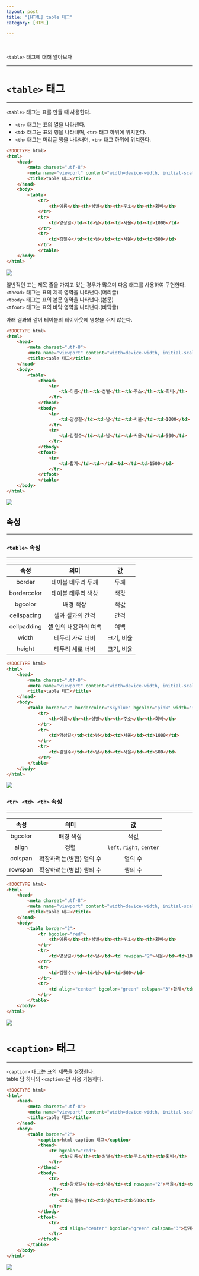 ```yaml
---
layout: post
title: "[HTML] table 태그"
category: [HTML]

---
```

<br>

`<table>` 태그에 대해 알아보자
<!-- more -->

<hr>

# `<table>` 태그
---
`<table>` 태그는 표를 만들 때 사용한다.  
- `<tr>` 태그는 표의 열을 나타낸다.  
- `<td>` 태그는 표의 행을 나타내며, `<tr>` 태그 하위에 위치한다.  
- `<th>` 태그는 머리글 행을 나타내며, `<tr>` 태그 하위에 위치한다.  
 
```html
<!DOCTYPE html>
<html>
    <head>
        <meta charset="utf-8">
        <meta name="viewport" content="width=device-width, initial-scale=1.0">
        <title>table 태그</title>
    </head>
    <body>
        <table>
            <tr>
                <th>이름</th><th>성별</th><th>주소</th><th>회비</th>
            </tr>
            <tr>
                <td>양상길</td><td>남</td><td>서울</td><td>1000</td>
            </tr>
            <tr>
                <td>김철수</td><td>남</td><td>서울</td><td>500</td>
            </tr>
            </table>
    </body>
</html>
```
<img src="https://sanggil1107.github.io//public/img/html/table1.PNG" >

일반적인 표는 제목 줄을 가지고 있는 경우가 많으며 다음 태그를 사용하여 구현한다.  
`<thead>` 태그는 표의 제목 영역을 나타낸다.(머리글)  
`<tbody>` 태그는 표의 본문 영역을 나타낸다.(본문)  
`<tfoot>` 태그는 표의 바닥 영역을 나타낸다.(바닥글)  

아래 결과와 같이 테이블의 레이아웃에 영향을 주지 않는다.  

```html
<!DOCTYPE html>
<html>
    <head>
        <meta charset="utf-8">
        <meta name="viewport" content="width=device-width, initial-scale=1.0">
        <title>table 태그</title>
    </head>
    <body>
        <table>
            <thead>
                <tr>
                    <th>이름</th><th>성별</th><th>주소</th><th>회비</th>
                </tr>
            </thead>
            <tbody>      
                <tr>
                    <td>양상길</td><td>남</td><td>서울</td><td>1000</td>
                </tr>
                <tr>
                    <td>김철수</td><td>남</td><td>서울</td><td>500</td>
                </tr>
            </tbody>
            <tfoot>
                <tr>
                    <td>합계</td><td></td><td></td><td>1500</td>
                </tr>
            </tfoot>
            </table>
    </body>
</html>
```
<img src="https://sanggil1107.github.io//public/img/html/table_theadbodyfoot.PNG" >

<br>

## 속성
---

### `<table>` 속성
---

|속성|의미|값|
|:---:|:---:|:---:|
|border|테이블 테두리 두께|두께|
|bordercolor|테이블 테두리 색상|색값|
|bgcolor|배경 색상|색값|
|cellspacing|셀과 셀과의 간격|간격
|cellpadding|셀 안의 내용과의 여백|여백
|width|테두리 가로 너비|크기, 비율|
|height|테두리 세로 너비|크기, 비율|

```html
<!DOCTYPE html>
<html>
    <head>
        <meta charset="utf-8">
        <meta name="viewport" content="width=device-width, initial-scale=1.0">
        <title>table 태그</title>
    </head>
    <body>
        <table border="2" bordercolor="skyblue" bgcolor="pink" width="300" height="200" cellspacing="10" cellpadding="10">
            <tr>
                <th>이름</th><th>성별</th><th>주소</th><th>회비</th>
            </tr>
            <tr>
                <td>양상길</td><td>남</td><td>서울</td><td>1000</td>
            </tr>
            <tr>
                <td>김철수</td><td>남</td><td>서울</td><td>500</td>
            </tr>
        </table>
    </body>
</html>
```
<img src="https://sanggil1107.github.io//public/img/html/table2.PNG" >
<br>

### `<tr> <td> <th>` 속성
---

|속성|의미|값|
|:---:|:---:|:---:|
|bgcolor|배경 색상|색값|
|align|정렬|`left`, `right`, `center`|
|colspan|확장하려는(병합) 열의 수|열의 수|
|rowspan|확장하려는(병합) 행의 수|행의 수|

```html
<!DOCTYPE html>
<html>
    <head>
        <meta charset="utf-8">
        <meta name="viewport" content="width=device-width, initial-scale=1.0">
        <title>table 태그</title>
    </head>
    <body>
        <table border="2">
            <tr bgcolor="red">
                <th>이름</th><th>성별</th><th>주소</th><th>회비</th>
            </tr>
            <tr>
                <td>양상길</td><td>남</td><td rowspan="2">서울</td><td>1000</td>
            </tr>
            <tr>
                <td>김철수</td><td>남</td><td>500</td>
            </tr>
            <tr>
                <td align="center" bgcolor="green" colspan="3">합계</td><td>1500</td>
            </tr>
        </table>
    </body>
</html>
```
<img src="https://sanggil1107.github.io//public/img/html/table3.PNG" >
<br>

# `<caption>` 태그
---
`<caption>` 태그는 표의 제목을 설정한다.   
table 당 하나의 `<caption>`만 사용 가능하다.

```html
<!DOCTYPE html>
<html>
    <head>
        <meta charset="utf-8">
        <meta name="viewport" content="width=device-width, initial-scale=1.0">
        <title>table 태그</title>
    </head>
    <body>
        <table border="2">
            <caption>html caption 태그</caption>
            <thead>
                <tr bgcolor="red">
                    <th>이름</th><th>성별</th><th>주소</th><th>회비</th>
                </tr>
            </thead>
            <tbody>
                <tr>
                    <td>양상길</td><td>남</td><td rowspan="2">서울</td><td>1000</td>
                </tr>
                <tr>
                    <td>김철수</td><td>남</td><td>500</td>
                </tr>
            </tbody>
            <tfoot>
                <tr>
                    <td align="center" bgcolor="green" colspan="3">합계</td><td>1500</td>
                </tr>
            </tfoot>
        </table>
    </body>
</html>
```
<img src="https://sanggil1107.github.io//public/img/html/caption.PNG" >